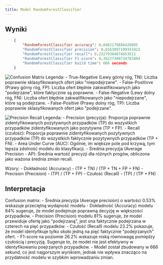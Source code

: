```yaml
---
title: Model RandomForestClassifier
---
```



## Wyniki

```json
    {
        "RandomForestClassifier accuracy": 0.8402179886426085
        "RandomForestClassifier precision": 0.8163097199341022
        "RandomForestClassifier recall": 0.23279304674653511
        "RandomForestClassifier F1-score": 0.36227380734783404
        "RandomForestClassifier build time": 666 seconds
    }
```


![Confusion Matrix](/assets/confusion-matrix-logistics-regression.png)
Legenda:
    - True-Negative (Lewy górny róg, TN): Liczba poprawnie sklasyfikowanych ofert jako "niepodejrzane".
    - False-Positivve (Prawy górny róg, FP): Liczba ofert błędnie zakwalifikowanych jako "podejrzane", które faktycznie są poprawne.
    - False-Negative (Lewy dolny róg, FN): Liczba ofert błędnie zakwalifikowanych jako "niepodejrzane", które są podejrzane.
    - False-Positive (Prawy dolny róg, TP): Liczba poprawnie sklasyfikowanych ofert jako "podejrzane".

![Precision Recall](/assets/precision-recall-logistics-regression.png)
Legenda:
    - Precision (precyzja): Proporcja poprawnie zidentyfikowanych pozytywnych przypadków (TP) do wszystkich przypadków zidentyfikowanych jako pozytywne (TP + FP).
    - Recall (czułość): Proporcja poprawnie zidentyfikowanych pozytywnych przypadków (TP) do wszystkich faktycznie pozytywnych przypadków (TP + FN).
    - Area Under Curve (AUC): Ogólnie, im większe pole pod krzywą, tym lepsza zdolność modelu do klasyfikacji.
    - Średnia precyzja (Average Precision - AP): Średnia wartość precyzji dla różnych progów, obliczona jako ważona średnia zmian recall.

Wzory:
    - Dokładność (Accuracy) -  (TP + TN) / (TP + TN + FP + FN)
    - Precision (Precision) -  (TP) / (TP + FP) 
    - Czułość (Recall) - (TP) / (TP + FN)
## Interpretacja

Confusion matrix:
    - Średnia precyzja (Average precision) o wartości 0.53% wskazuje przeciętną wydajność modelu
    - Dokładność (Accuracy) modelu  84% sugeruje, że model podejmuje poprawną decyzję w większości przypadków.
    - Precision (Precision) modelu  81% sugeruje, że model przewiduje ofertę jako "podejrzaną", jest ona faktycznie podejrzana w czterech na pięć przypadków.
    - Czułość (Recall) modelu 23.2% pokazuje, że model identyfikuje tylko około jedną na pięć faktycznie "podejrzanych" ofert.
    - F1-score na poziomie 26.2% wskazuje niską równowagę pomiędzy czułością i precyzją. Sugeruje to, że model nie jest efektywny w identyfikowaniu poejrzanych przypadków.
    - Model został zbudowany w 666 sekund, co jest najgorszym wynikiem, jednak nie wpływa znacząco na przydatność modelu w szybkim wprowadzaniu zmian.
